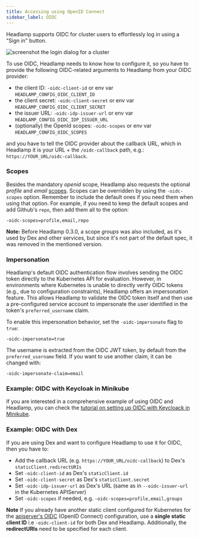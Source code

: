 ```yaml
---
title: Accessing using OpenID Connect
sidebar_label: OIDC
---
```


Headlamp supports OIDC for cluster users to effortlessly log in using a "Sign in" button.

![screenshot the login dialog for a cluster](./oidc_button.png)

To use OIDC, Headlamp needs to know how to configure it, so you have to provide the following OIDC-related arguments to Headlamp from your OIDC provider:

- the client ID: `-oidc-client-id` or env var `HEADLAMP_CONFIG_OIDC_CLIENT_ID`
- the client secret: `-oidc-client-secret` or env var `HEADLAMP_CONFIG_OIDC_CLIENT_SECRET`
- the issuer URL: `-oidc-idp-issuer-url` or env var `HEADLAMP_CONFIG_OIDC_IDP_ISSUER_URL`
- (optionally) the OpenId scopes: `-oidc-scopes` or env var `HEADLAMP_CONFIG_OIDC_SCOPES`

and you have to tell the OIDC provider about the callback URL, which in Headlamp it is your URL + the `/oidc-callback` path, e.g.:
`https://YOUR_URL/oidc-callback`.

### Scopes

Besides the mandatory _openid_ scope, Headlamp also requests the optional
_profile_ and _email_
[scopes](https://openid.net/specs/openid-connect-basic-1_0.html#Scopes).
Scopes can be overridden by using the `-oidc-scopes` option. Remember to
include the default ones if you need them when using that option.
For example, if you need to keep the default scopes and add Github's `repo`,
then add them all to the option:

`-oidc-scopes=profile,email,repo`

**Note:** Before Headlamp 0.3.0, a scope _groups_ was also included, as it's
used by Dex and other services, but since it's not part of the default spec,
it was removed in the mentioned version.

### Impersonation

Headlamp's default OIDC authentication flow involves sending the OIDC token
directly to the Kubernetes API for evaluation. However, in environments where
Kubernetes is unable to directly verify OIDC tokens (e.g., due to configuration
constraints), Headlamp offers an impersonation feature. This allows Headlamp to
validate the OIDC token itself and then use a pre-configured service account to
impersonate the user identified in the token's `preferred_username` claim.

To enable this impersonation behavior, set the `-oidc-impersonate` flag to `true`:

`-oidc-impersonate=true`

The username is extracted from the OIDC JWT token, by default from the
`preferred_username` field. If you want to use another claim, it can be changed
with:

`-oidc-impersonate-claim=email`

### Example: OIDC with Keycloak in Minikube

If you are interested in a comprehensive example of using OIDC and Headlamp,
you can check the
[tutorial on setting up OIDC with Keycloack in Minikube](./keycloak/).

### Example: OIDC with Dex

If you are using Dex and want to configure Headlamp to use it for OIDC,
then you have to:

- Add the callback URL (e.g. `https://YOUR_URL/oidc-callback`) to Dex's `staticClient.redirectURIs`
- Set `-oidc-client-id` as Dex's `staticClient.id`
- Set `-oidc-client-secret` as Dex's `staticClient.secret`
- Set `-oidc-idp-issuer-url` as Dex's URL (same as in `--oidc-issuer-url` in the Kubernetes APIServer)
- Set `-oidc-scopes` if needed, e.g. `-oidc-scopes=profile,email,groups`

**Note** If you already have another static client configured for Kubernetes for the [apiserver's OIDC](https://kubernetes.io/docs/reference/access-authn-authz/authentication/#configuring-the-api-server) (OpenID Connect) configuration, use a **single static client ID** i.e `-oidc-client-id` for both Dex and Headlamp. Additionally, the **redirectURIs** need to be specified for each client.
